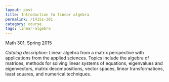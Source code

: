 ```yaml
---
layout: post
title: Introduction to linear algebra
permalink: /1415s-301
category: course
tags: linear-algebra
---
```


Math 301, Spring 2015<!--more-->

*Catalog description*: Linear algebra from a matrix perspective with applications from the applied sciences. Topics include the algebra of matrices, methods for solving linear systems of equations, eigenvalues and eigenvectors, matrix decompositions, vector spaces, linear transformations, least squares, and numerical techniques.
